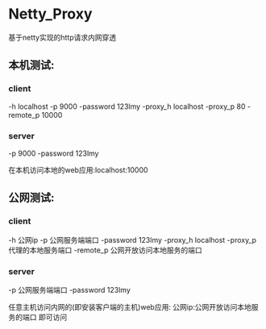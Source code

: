 # Netty_Proxy
基于netty实现的http请求内网穿透

## 本机测试:
### client

-h localhost -p 9000 -password 123lmy -proxy_h localhost -proxy_p 80 -remote_p 10000 
### server
-p 9000 -password 123lmy

在本机访问本地的web应用:localhost:10000

## 公网测试:
### client
-h 公网ip -p 公网服务端端口 -password 123lmy -proxy_h localhost -proxy_p 代理的本地服务端口 -remote_p 公网开放访问本地服务的端口 
### server
-p 公网服务端端口 -password 123lmy

任意主机访问内网的(即安装客户端的主机)web应用:  公网ip:公网开放访问本地服务的端口  即可访问

